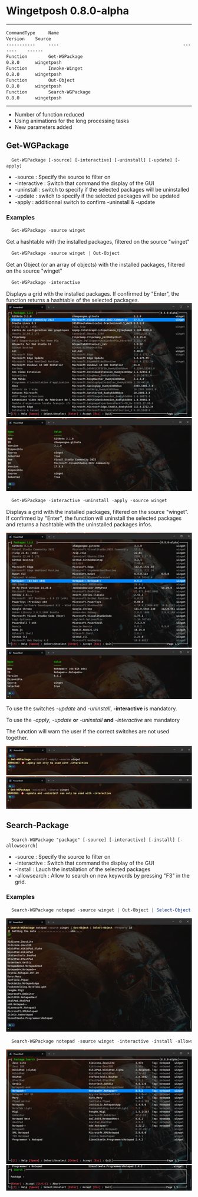 # Wingetposh 0.8.0-alpha

***
```
CommandType     Name                                               Version    Source
-----------     ----                                               -------    ------
Function        Get-WGPackage                                      0.8.0      wingetposh
Function        Invoke-Winget                                      0.8.0      wingetposh
Function        Out-Object                                         0.8.0      wingetposh
Function        Search-WGPackage                                   0.8.0      wingetposh
```
***

- Number of function reduced
- Using animations for the long processing tasks
- New parameters added

## Get-WGPackage

```
  Get-WGPackage [-source] [-interactive] [-uninstall] [-update] [-apply]
```
- -source : Specify the source to filter on
- -interactive : Switch that command the display of the GUI
- -uninstall : switch to specify if the selected packages will be uninstalled
- -update : switch to specify if the selected packages will be updated
- -apply : additionnal switch to confirm -uninstall & -update

### Examples

``` powershell
  Get-WGPackage -source winget
```
Get a hashtable with the installed packages, filtered on the source "winget"

``` powershell
  Get-WGPackage -source winget | Out-Object
```
Get an Object (or an array of objects) with the installed packages, filtered on the source "winget"

``` powershell
  Get-WGPackage -interactive
```
Displays a grid with the installed packages.  If confirmed by "Enter", the function returns a hashtable of the selected packages.
![](./alpha/001.png)
![](./alpha/002.png)

``` powershell
  Get-WGPackage -interactive -uninstall -apply -source winget
```
Displays a grid with the installed packages, filtered on the source "winget".
If confirmed by "Enter", the function will uninstall the selected packages and returns a hashtable with the uninstalled packages infos.

![](./alpha/003.png)
![](./alpha/004.png)

To use the switches *-update* and *-uninstall*, **-interactive** is mandatory.

To use the *-apply*, *-update* **or** *-uninstall* **and** *-interactive* are mandatory

The function will warn the user if the correct switches are not used together.

![](./alpha/005.png)
![](./alpha/006.png)

## Search-Package

```
  Search-WGPackage "package" [-source] [-interactive] [-install] [-allowsearch]
```
- -source : Specify the source to filter on
- -interactive : Switch that command the display of the GUI
- -install : Lauch the installation of the selected packages
- -allowsearch : Allow to search on new keywords by pressing "F3" in the grid.

### Examples

``` powershell
  Search-WGPackage notepad -source winget | Out-Object | Select-Object -Property id
```

![](./alpha/007.png)

``` powershell
  Search-WGPackage notepad -source winget -interactive -install -allowsearch
```

![](./alpha/008.png)
![](./alpha/009.png)